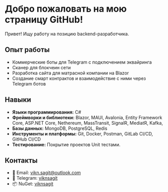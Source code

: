 # Добро пожаловать на мою страницу GitHub!

Привет! Ищу работу на позицию backend-разработчика.

## Опыт работы

- Коммерческие боты для Telegram с подключением эквайринга
- Сканер для блокчеин сети
- Разработка сайта для матрасной компании на Blazor
- Создание смарт контрактов и взаимодействие с ними через Telegram ботов

## Навыки

- **Языки программирования:** C#
- **Фреймворки и библиотеки:** Blazor, MAUI, Avalonia, Entity Framework Core, ASP.NET Core, Nethereum, MassTransit, SignalR, MediatR, Kafka, 
- **Базы данных:** MongoDB, PostgreSQL, Redis
- **Инструменты и платформы:** Git, Docker, Postman, GitLab CI/CD, GitHub CI/CD
- **Тестирование:** Покрытие проектов Unit тестами.

## Контакты

- 📧 Email: [vikn.sagit@outlook.com](mailto:vikn.sagit@outlook.com)
- 💬 Telegram: [viknsagit](https://t.me/viknsagit)
- 📦 NuGet: [viknsagit](https://www.nuget.org/profiles/viknsagit)
